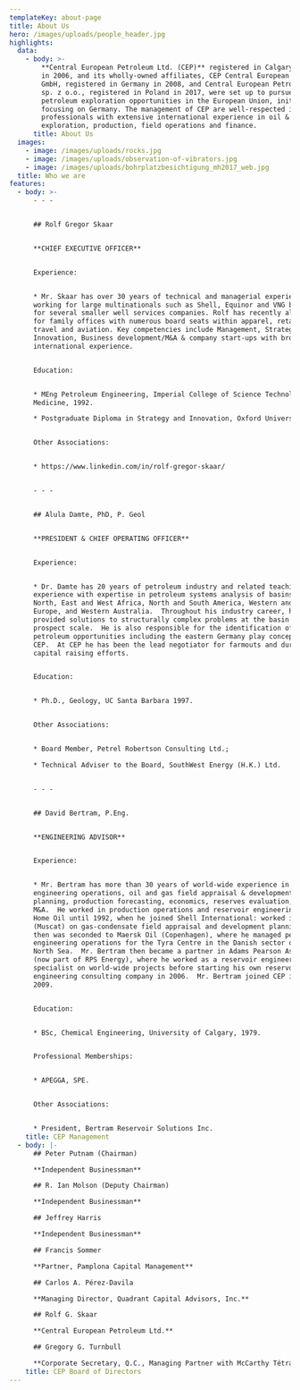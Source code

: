 ```yaml
---
templateKey: about-page
title: About Us
hero: /images/uploads/people_header.jpg
highlights:
  data:
    - body: >-
        **Central European Petroleum Ltd. (CEP)** registered in Calgary, Canada
        in 2006, and its wholly-owned affiliates, CEP Central European Petroleum
        GmbH, registered in Germany in 2008, and Central European Petroleum Ltd.
        sp. z o.o., registered in Poland in 2017, were set up to pursue
        petroleum exploration opportunities in the European Union, initially
        focusing on Germany. The management of CEP are well-respected industry
        professionals with extensive international experience in oil & gas
        exploration, production, field operations and finance.
      title: About Us
  images:
    - image: /images/uploads/rocks.jpg
    - image: /images/uploads/observation-of-vibrators.jpg
    - image: /images/uploads/bohrplatzbesichtigung_mh2017_web.jpg
  title: Who we are
features:
  - body: >-
      - - -


      ## Rolf Gregor Skaar


      **CHIEF EXECUTIVE OFFICER**


      Experience:


      * Mr. Skaar has over 30 years of technical and managerial experience
      working for large multinationals such as Shell, Equinor and VNG but also
      for several smaller well services companies. Rolf has recently also worked
      for family offices with numerous board seats within apparel, retail,
      travel and aviation. Key competencies include Management, Strategy &
      Innovation, Business development/M&A & company start-ups with broad
      international experience.


      Education:


      * MEng Petroleum Engineering, Imperial College of Science Technology and
      Medicine, 1992.

      * Postgraduate Diploma in Strategy and Innovation, Oxford University, 2015


      Other Associations:


      * https://www.linkedin.com/in/rolf-gregor-skaar/


      - - -


      ## Alula Damte, PhD, P. Geol


      **PRESIDENT & CHIEF OPERATING OFFICER**


      Experience:


      * Dr. Damte has 20 years of petroleum industry and related teaching
      experience with expertise in petroleum systems analysis of basins in
      North, East and West Africa, North and South America, Western and Central
      Europe, and Western Australia.  Throughout his industry career, he has
      provided solutions to structurally complex problems at the basin to
      prospect scale.  He is also responsible for the identification of
      petroleum opportunities including the eastern Germany play concept for
      CEP.  At CEP he has been the lead negotiator for farmouts and during
      capital raising efforts.


      Education:


      * Ph.D., Geology, UC Santa Barbara 1997.


      Other Associations:


      * Board Member, Petrel Robertson Consulting Ltd.;

      * Technical Adviser to the Board, SouthWest Energy (H.K.) Ltd.


      - - -


      ## David Bertram, P.Eng.


      **ENGINEERING ADVISOR**


      Experience:


      * Mr. Bertram has more than 30 years of world-wide experience in petroleum
      engineering operations, oil and gas field appraisal & development
      planning, production forecasting, economics, reserves evaluation, and
      M&A.  He worked in production operations and reservoir engineering for
      Home Oil until 1992, when he joined Shell International: worked in PDO
      (Muscat) on gas-condensate field appraisal and development planning and
      then was seconded to Maersk Oil (Copenhagen), where he managed petroleum
      engineering operations for the Tyra Centre in the Danish sector of the
      North Sea.  Mr. Bertram then became a partner in Adams Pearson Associates
      (now part of RPS Energy), where he worked as a reservoir engineering
      specialist on world-wide projects before starting his own reservoir
      engineering consulting company in 2006.  Mr. Bertram joined CEP in early
      2009.


      Education:


      * BSc, Chemical Engineering, University of Calgary, 1979.


      Professional Memberships:


      * APEGGA, SPE.


      Other Associations:


      * President, Bertram Reservoir Solutions Inc.
    title: CEP Management
  - body: |-
      ## Peter Putnam (Chairman)

      **Independent Businessman**

      ## R. Ian Molson (Deputy Chairman)

      **Independent Businessman**

      ## Jeffrey Harris

      **Independent Businessman**

      ## Francis Sommer

      **Partner, Pamplona Capital Management**

      ## Carlos A. Pérez-Davila

      **Managing Director, Quadrant Capital Advisors, Inc.**

      ## Rolf G. Skaar

      **Central European Petroleum Ltd.**

      ## Gregory G. Turnbull

      **Corporate Secretary, Q.C., Managing Partner with McCarthy Tétrault LLP**
    title: CEP Board of Directors
---
```


